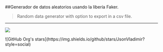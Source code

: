 ##Generador de datos aleatorios usando la libería Faker.
>Random data generator with option to export in a csv file.
---
<p align="left">
   <img src="https://img.shields.io/badge/STATUS-EN%20DESAROLLO-green">
</p>
![GitHub Org's stars](https://img.shields.io/github/stars/JsonVladimir?style=social)


